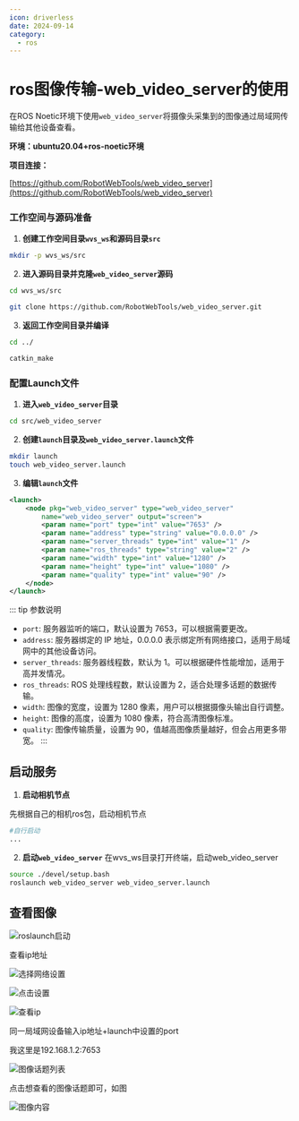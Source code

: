 ```yaml
---
icon: driverless
date: 2024-09-14
category:
  - ros
---
```

# ros图像传输-web_video_server的使用

在ROS Noetic环境下使用`web_video_server`将摄像头采集到的图像通过局域网传输给其他设备查看。

**环境：ubuntu20.04+ros-noetic环境**

**项目连接：**

[https://github.com/RobotWebTools/web_video_server](https://github.com/RobotWebTools/web_video_server)


### 工作空间与源码准备

1. **创建工作空间目录`wvs_ws`和源码目录`src`**

```bash
mkdir -p wvs_ws/src
```

2. **进入源码目录并克隆`web_video_server`源码**
```bash
cd wvs_ws/src

git clone https://github.com/RobotWebTools/web_video_server.git
```
3. **返回工作空间目录并编译**
```bash
cd ../

catkin_make
```

### 配置Launch文件

1. **进入`web_video_server`目录**

```bash
cd src/web_video_server
```

2. **创建`launch`目录及`web_video_server.launch`文件**

```bash
mkdir launch
touch web_video_server.launch
```

3. **编辑`launch`文件**

```xml
<launch>
    <node pkg="web_video_server" type="web_video_server"
        name="web_video_server" output="screen">
        <param name="port" type="int" value="7653" />
        <param name="address" type="string" value="0.0.0.0" />
        <param name="server_threads" type="int" value="1" />
        <param name="ros_threads" type="string" value="2" />
        <param name="width" type="int" value="1280" />
        <param name="height" type="int" value="1080" />
        <param name="quality" type="int" value="90" />
    </node>
</launch>
```
::: tip 参数说明
- `port`: 服务器监听的端口，默认设置为 7653，可以根据需要更改。
- `address`: 服务器绑定的 IP 地址，0.0.0.0 表示绑定所有网络接口，适用于局域网中的其他设备访问。
- `server_threads`: 服务器线程数，默认为 1。可以根据硬件性能增加，适用于高并发情况。
- `ros_threads`: ROS 处理线程数，默认设置为 2，适合处理多话题的数据传输。
- `width`: 图像的宽度，设置为 1280 像素，用户可以根据摄像头输出自行调整。
- `height`: 图像的高度，设置为 1080 像素，符合高清图像标准。
- `quality`: 图像传输质量，设置为 90，值越高图像质量越好，但会占用更多带宽。
:::

## 启动服务

1. **启动相机节点**

先根据自己的相机ros包，启动相机节点

```bash
#自行启动
...
```

2. **启动`web_video_server`**
在wvs_ws目录打开终端，启动web_video_server

```bash
source ./devel/setup.bash
roslaunch web_video_server web_video_server.launch 
```

## 查看图像

![roslaunch启动](/assets/images/other/ros/rosWebVideoServer/image.png)

查看ip地址

![选择网络设置](/assets/images/other/ros/rosWebVideoServer/1.png)

![点击设置](/assets/images/other/ros/rosWebVideoServer/2.png)

![查看ip](/assets/images/other/ros/rosWebVideoServer/3.png)

同一局域网设备输入ip地址+launch中设置的port

我这里是192.168.1.2:7653

![图像话题列表](/assets/images/other/ros/rosWebVideoServer/4.png)

点击想查看的图像话题即可，如图

![图像内容](/assets/images/other/ros/rosWebVideoServer/5.png)
